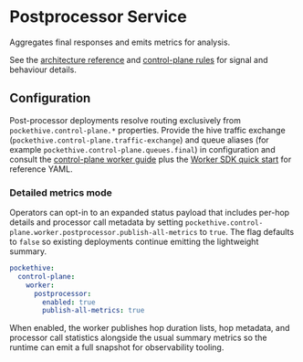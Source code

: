 # Postprocessor Service

Aggregates final responses and emits metrics for analysis.

See the [architecture reference](../docs/ARCHITECTURE.md) and [control-plane rules](../docs/rules/control-plane-rules.md) for signal and behaviour details.

## Configuration

Post-processor deployments resolve routing exclusively from `pockethive.control-plane.*` properties. Provide the hive
traffic exchange (`pockethive.control-plane.traffic-exchange`) and queue aliases (for example
`pockethive.control-plane.queues.final`) in configuration and consult the
[control-plane worker guide](../docs/control-plane/worker-guide.md#configuration-properties) plus the
[Worker SDK quick start](../docs/sdk/worker-sdk-quickstart.md) for reference YAML.

### Detailed metrics mode

Operators can opt-in to an expanded status payload that includes per-hop details and processor call
metadata by setting `pockethive.control-plane.worker.postprocessor.publish-all-metrics` to `true`.
The flag defaults to `false` so existing deployments continue emitting the lightweight summary.

```yaml
pockethive:
  control-plane:
    worker:
      postprocessor:
        enabled: true
        publish-all-metrics: true
```

When enabled, the worker publishes hop duration lists, hop metadata, and processor call statistics
alongside the usual summary metrics so the runtime can emit a full snapshot for observability tooling.

